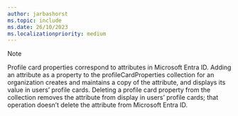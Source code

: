 ```yaml
---
author: jarbashorst
ms.topic: include
ms.date: 26/10/2023
ms.localizationpriority: medium
---
```


<!-- markdownlint-disable MD041-->

> [!NOTE]
> Profile card properties correspond to attributes in Microsoft Entra ID. Adding an attribute as a property to the profileCardProperties collection for an organization creates and maintains a copy of the attribute, and displays its value in users’ profile cards. Deleting a profile card property from the collection removes the attribute from display in users’ profile cards; that operation doesn’t delete the attribute from Microsoft Entra ID.
